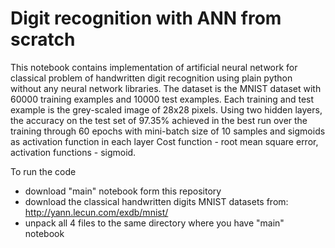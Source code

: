 # Digit recognition with ANN from scratch

This notebook contains implementation of artificial neural network for classical problem of handwritten digit recognition using plain python without any neural network libraries.
The dataset is the MNIST dataset with 60000 training examples and 10000 test examples. Each training and test example is the grey-scaled image of 28x28 pixels.
Using two hidden layers, the accuracy on the test set of 97.35% achieved in the best run over the training through 60 epochs with mini-batch size of 10 samples and sigmoids as activation function in each layer
Cost function - root mean square error, activation functions - sigmoid.

To run the code
- download "main" notebook form this repository
- download the classical handwritten digits MNIST datasets from:
http://yann.lecun.com/exdb/mnist/
- unpack all 4 files to the same directory where you have "main" notebook
